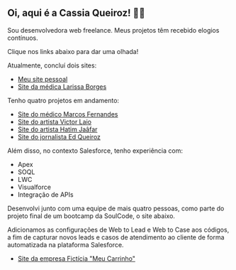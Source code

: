 ## Oi, aqui é a Cassia Queiroz! 👋🏻

Sou desenvolvedora web freelance. Meus projetos têm recebido elogios contínuos. 

Clique nos links abaixo para dar uma olhada!

Atualmente, concluí dois sites:
- [Meu site pessoal](https://devcassiaqueiroz.com.br) 
- [Site da médica Larissa Borges](https://dralarissaborges.com.br)

Tenho quatro projetos em andamento: 
- [Site do médico Marcos Fernandes](https://drmarcosfernandes.com) 
- [Site do artista Victor Laio](https://cassiaqueiroz.github.io/vlaio/) 
- [Site do artista Hatim Jaâfar](https://cassiaqueiroz.github.io/hatim-jaafar/) 
- [Site do jornalista Ed Queiroz](https://cassiaqueiroz.github.io/ed-queiroz/) 

Além disso, no contexto Salesforce, tenho experiência com:
- Apex 
- SOQL
- LWC
- Visualforce
- Integração de APIs

Desenvolvi junto com uma equipe de mais quatro pessoas, como parte do projeto final de um bootcamp da SoulCode, o site abaixo.

Adicionamos as configurações de Web to Lead e Web to Case aos códigos, a fim de capturar novos leads e casos de atendimento ao cliente de forma automatizada na plataforma Salesforce.
- [Site da empresa Fictícia "Meu Carrinho"](https://cassiaqueiroz.github.io/MeuCarrinho/cliente.html) 
